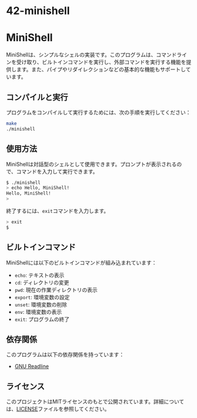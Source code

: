 # 42-minishell

# MiniShell

MiniShellは、シンプルなシェルの実装です。このプログラムは、コマンドラインを受け取り、ビルトインコマンドを実行し、外部コマンドを実行する機能を提供します。また、パイプやリダイレクションなどの基本的な機能もサポートしています。

## コンパイルと実行

プログラムをコンパイルして実行するためには、次の手順を実行してください：

```bash
make
./minishell
```

## 使用方法

MiniShellは対話型のシェルとして使用できます。プロンプトが表示されるので、コマンドを入力して実行できます。

```bash
$ ./minishell
> echo Hello, MiniShell!
Hello, MiniShell!
>
```

終了するには、`exit`コマンドを入力します。

```bash
> exit
$ 
```

## ビルトインコマンド

MiniShellには以下のビルトインコマンドが組み込まれています：

- `echo`: テキストの表示
- `cd`: ディレクトリの変更
- `pwd`: 現在の作業ディレクトリの表示
- `export`: 環境変数の設定
- `unset`: 環境変数の削除
- `env`: 環境変数の表示
- `exit`: プログラムの終了

## 依存関係

このプログラムは以下の依存関係を持っています：

- [GNU Readline](https://tiswww.case.edu/php/chet/readline/rltop.html)

## ライセンス

このプロジェクトはMITライセンスのもとで公開されています。詳細については、[LICENSE](LICENSE)ファイルを参照してください。
